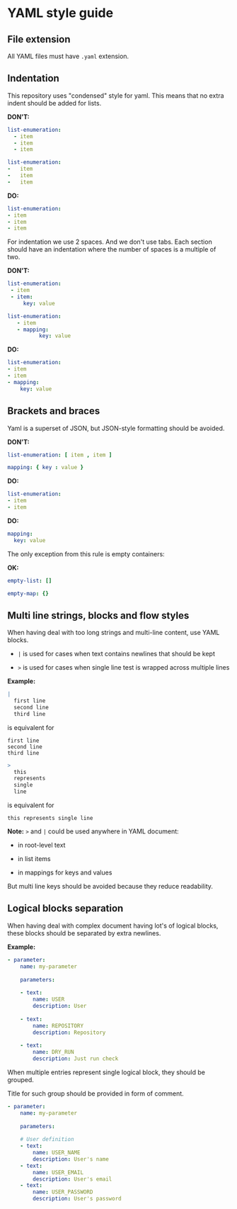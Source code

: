 YAML style guide
================

File extension
--------------

All YAML files must have `.yaml` extension.

Indentation
-----------

This repository uses "condensed" style for yaml.
This means that no extra indent should be added for lists.

**DON'T:**

```yaml
list-enumeration:
  - item
  - item
  - item
```

```yaml
list-enumeration:
-   item
-   item
-   item
```

**DO:**

```yaml
list-enumeration:
- item
- item
- item
```

For indentation we use 2 spaces. And we don't use tabs.
Each section should have an indentation where the number of spaces is a multiple of two.

**DON'T:**

```yaml
list-enumeration:
 - item
 - item:
     key: value
```

```yaml
list-enumeration:
   - item
   - mapping:
          key: value
```

**DO:**

```yaml
list-enumeration:
- item
- item
- mapping:
    key: value
```

Brackets and braces
-------------------

Yaml is a superset of JSON, but JSON-style formatting should be avoided.

**DON'T:**

```yaml
list-enumeration: [ item , item ]
```

```yaml
mapping: { key : value }
```

**DO:**

```yaml
list-enumeration:
- item
- item
```

**DO:**

```yaml
mapping:
  key: value
```

The only exception from this rule is empty containers:

**OK:**

```yaml
empty-list: []
```

```yaml
empty-map: {}
```

Multi line strings, blocks and flow styles
------------------------------------------

When having deal with too long strings and multi-line content, use YAML blocks.

- `|` is used for cases when text contains newlines that should be kept

- `>` is used for cases when single line test is wrapped across multiple lines

**Example:**

```yaml
|
  first line
  second line
  third line
```

is equivalent for

```
first line
second line
third line
```

```yaml
>
  this 
  represents
  single 
  line
```

is equivalent for
```
this represents single line
```

**Note:** `>` and `|` could be used anywhere in YAML document:

- in root-level text

- in list items
 
- in mappings for keys and values

But multi line keys should be avoided because they reduce readability.


Logical blocks separation
-------------------------

When having deal with complex document having lot's of logical blocks, 
these blocks should be separated by extra newlines.

**Example:**

```yaml
- parameter:
    name: my-parameter
    
    parameters:
    
    - text:
        name: USER
        description: User
        
    - text:
        name: REPOSITORY
        description: Repository
        
    - text:
        name: DRY_RUN
        description: Just run check
```

When multiple entries represent single logical block, they should be grouped.

Title for such group should be provided in form of comment.

```yaml
- parameter:
    name: my-parameter
    
    parameters:
    
    # User definition
    - text:
        name: USER_NAME
        description: User's name
    - text:
        name: USER_EMAIL
        description: User's email
    - text:
        name: USER_PASSWORD
        description: User's password
```